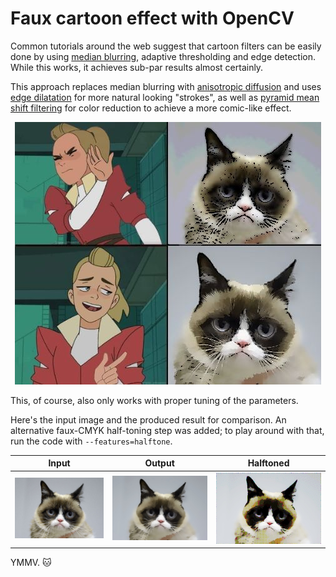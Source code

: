 # Faux cartoon effect with OpenCV

Common tutorials around the web suggest that cartoon filters can be easily done by using [median blurring](https://docs.opencv.org/3.4/d4/d86/group__imgproc__filter.html#ga564869aa33e58769b4469101aac458f9),
adaptive thresholding and edge detection. While this works, it achieves sub-par results almost certainly.

This approach replaces median blurring
with [anisotropic diffusion](https://docs.opencv.org/3.4/df/d2d/group__ximgproc.html#gaffedd976e0a8efb5938107acab185ec2)
and uses [edge dilatation](https://docs.opencv.org/3.4/d4/d86/group__imgproc__filter.html#ga4ff0f3318642c4f469d0e11f242f3b6c)
for more natural looking "strokes", as well as
[pyramid mean shift filtering](https://docs.opencv.org/3.4/d4/d86/group__imgproc__filter.html#ga9fabdce9543bd602445f5db3827e4cc0)
for color reduction to achieve a more comic-like effect.

<div align="center" style="text-align: center">
    <img src="readme/cartoonify.jpg" alt="Cartoonified Grumpy Cat" />
</div>

This, of course, also only works with proper tuning of the parameters.

Here's the input image and the produced result for comparison. An alternative faux-CMYK half-toning step was
added; to play around with that, run the code with `--features=halftone`.

| Input               | Output                       | Halftoned                 |
|---------------------|------------------------------|---------------------------|
| ![](grumpy-cat.jpg) | ![](readme/cartoonified.jpg) | ![](readme/halftoned.jpg) |

YMMV. 🐱
